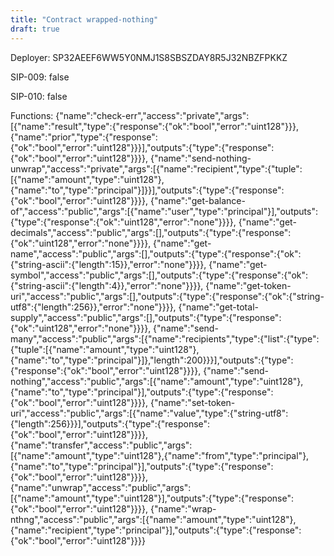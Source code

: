 ```yaml
---
title: "Contract wrapped-nothing"
draft: true
---
```

Deployer: SP32AEEF6WW5Y0NMJ1S8SBSZDAY8R5J32NBZFPKKZ

SIP-009: false

SIP-010: false

Functions:
{"name":"check-err","access":"private","args":[{"name":"result","type":{"response":{"ok":"bool","error":"uint128"}}},{"name":"prior","type":{"response":{"ok":"bool","error":"uint128"}}}],"outputs":{"type":{"response":{"ok":"bool","error":"uint128"}}}}, {"name":"send-nothing-unwrap","access":"private","args":[{"name":"recipient","type":{"tuple":[{"name":"amount","type":"uint128"},{"name":"to","type":"principal"}]}}],"outputs":{"type":{"response":{"ok":"bool","error":"uint128"}}}}, {"name":"get-balance-of","access":"public","args":[{"name":"user","type":"principal"}],"outputs":{"type":{"response":{"ok":"uint128","error":"none"}}}}, {"name":"get-decimals","access":"public","args":[],"outputs":{"type":{"response":{"ok":"uint128","error":"none"}}}}, {"name":"get-name","access":"public","args":[],"outputs":{"type":{"response":{"ok":{"string-ascii":{"length":15}},"error":"none"}}}}, {"name":"get-symbol","access":"public","args":[],"outputs":{"type":{"response":{"ok":{"string-ascii":{"length":4}},"error":"none"}}}}, {"name":"get-token-uri","access":"public","args":[],"outputs":{"type":{"response":{"ok":{"string-utf8":{"length":256}},"error":"none"}}}}, {"name":"get-total-supply","access":"public","args":[],"outputs":{"type":{"response":{"ok":"uint128","error":"none"}}}}, {"name":"send-many","access":"public","args":[{"name":"recipients","type":{"list":{"type":{"tuple":[{"name":"amount","type":"uint128"},{"name":"to","type":"principal"}]},"length":200}}}],"outputs":{"type":{"response":{"ok":"bool","error":"uint128"}}}}, {"name":"send-nothing","access":"public","args":[{"name":"amount","type":"uint128"},{"name":"to","type":"principal"}],"outputs":{"type":{"response":{"ok":"bool","error":"uint128"}}}}, {"name":"set-token-uri","access":"public","args":[{"name":"value","type":{"string-utf8":{"length":256}}}],"outputs":{"type":{"response":{"ok":"bool","error":"uint128"}}}}, {"name":"transfer","access":"public","args":[{"name":"amount","type":"uint128"},{"name":"from","type":"principal"},{"name":"to","type":"principal"}],"outputs":{"type":{"response":{"ok":"bool","error":"uint128"}}}}, {"name":"unwrap","access":"public","args":[{"name":"amount","type":"uint128"}],"outputs":{"type":{"response":{"ok":"bool","error":"uint128"}}}}, {"name":"wrap-nthng","access":"public","args":[{"name":"amount","type":"uint128"},{"name":"recipient","type":"principal"}],"outputs":{"type":{"response":{"ok":"bool","error":"uint128"}}}}

